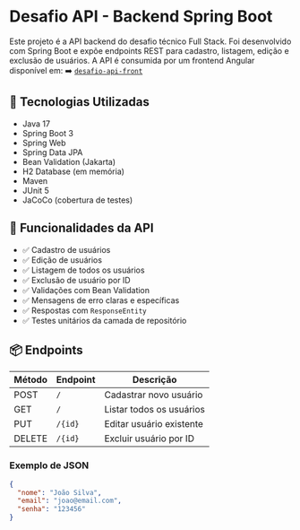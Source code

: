 # Desafio API - Backend Spring Boot

Este projeto é a API backend do desafio técnico Full Stack. Foi desenvolvido com Spring Boot e expõe endpoints REST para cadastro, listagem, edição e exclusão de usuários. A API é consumida por um frontend Angular disponível em: 
➡️ [`desafio-api-front`](https://github.com/RafaelCastro137/desafio-api-front)

## 🚀 Tecnologias Utilizadas

- Java 17
- Spring Boot 3
- Spring Web
- Spring Data JPA
- Bean Validation (Jakarta)
- H2 Database (em memória)
- Maven
- JUnit 5
- JaCoCo (cobertura de testes)

## 🔧 Funcionalidades da API

- ✅ Cadastro de usuários
- ✅ Edição de usuários
- ✅ Listagem de todos os usuários
- ✅ Exclusão de usuário por ID
- ✅ Validações com Bean Validation
- ✅ Mensagens de erro claras e específicas
- ✅ Respostas com `ResponseEntity`
- ✅ Testes unitários da camada de repositório

## 📦 Endpoints

| Método | Endpoint     | Descrição                      |
|--------|--------------|-------------------------------|
| POST   | `/`          | Cadastrar novo usuário        |
| GET    | `/`          | Listar todos os usuários      |
| PUT    | `/{id}`      | Editar usuário existente      |
| DELETE | `/{id}`      | Excluir usuário por ID        |

### Exemplo de JSON

```json
{
  "nome": "João Silva",
  "email": "joao@email.com",
  "senha": "123456"
}
